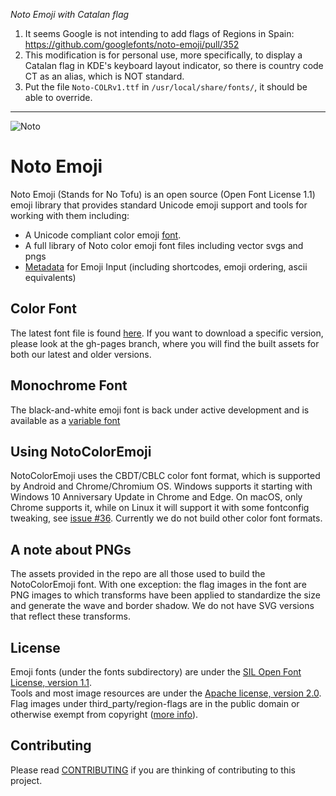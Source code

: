 *Noto Emoji with Catalan flag*

1. It seems Google is not intending to add flags of Regions in Spain: <https://github.com/googlefonts/noto-emoji/pull/352>
2. This modification is for personal use, more specifically, to display a Catalan flag in KDE's keyboard layout indicator, so there is country code CT as an alias, which is NOT standard.
3. Put the file `Noto-COLRv1.ttf` in `/usr/local/share/fonts/`, it should be able to override.

---

![Noto](https://substackcdn.com/image/fetch/w_1456,c_limit,f_webp,q_auto:good,fl_progressive:steep/https%3A%2F%2Fbucketeer-e05bbc84-baa3-437e-9518-adb32be77984.s3.amazonaws.com%2Fpublic%2Fimages%2Fab4b4276-9bb0-42a6-a675-510fcb6055df_1940x1088.png)
# Noto Emoji
Noto Emoji (Stands for No Tofu) is an open source (Open Font License 1.1) emoji library that provides standard Unicode emoji support and tools for working with them including:

- A Unicode compliant color emoji [font](https://github.com/googlefonts/noto-emoji/raw/main/fonts/NotoColorEmoji.ttf).
- A full library of Noto color emoji font files including vector svgs and pngs
- [Metadata](https://github.com/googlefonts/emoji-metadata) for Emoji Input (including shortcodes, emoji ordering, ascii equivalents)

## Color Font

The latest font file is found [here](https://github.com/googlefonts/noto-emoji/raw/main/fonts/NotoColorEmoji.ttf). If you want to download a specific version, please look at the gh-pages branch, where you will find the built assets for both our latest and older versions. 

## Monochrome Font

The black-and-white emoji font is back under active development and is available as a [variable font](https://fonts.google.com/noto/specimen/Noto+Emoji)

## Using NotoColorEmoji

NotoColorEmoji uses the CBDT/CBLC color font format, which is supported by Android
and Chrome/Chromium OS.  Windows supports it starting with Windows 10 Anniversary
Update in Chrome and Edge.  On macOS, only Chrome supports it, while on Linux it will
support it with some fontconfig tweaking, see [issue #36](https://github.com/googlei18n/noto-emoji/issues/36). Currently we do not build other color font formats.

## A note about PNGs

The assets provided in the repo are all those used to build the NotoColorEmoji font. With one exception: the flag images in the font are PNG images to which transforms have been applied to standardize the size and generate the wave and border shadow. We do not have SVG versions that reflect these transforms.

## License

Emoji fonts (under the fonts subdirectory) are under the
[SIL Open Font License, version 1.1](fonts/LICENSE).<br/>
Tools and most image resources are under the [Apache license, version 2.0](./LICENSE).
Flag images under third_party/region-flags are in the public domain or
otherwise exempt from copyright ([more info](third_party/region-flags/LICENSE)).

## Contributing

Please read [CONTRIBUTING](CONTRIBUTING.md) if you are thinking of contributing to this project.
